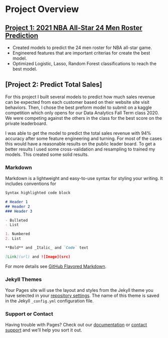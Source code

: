 # Project Overview

## [Project 1: 2021 NBA All-Star 24 Men Roster Prediction](https://github.com/haixiaolu/NBA-all-star)

- Created models to predict the 24 men roster for NBA all-star game. 
- Engineered features that are important criterias for create the best model.  
- Optimized Logistic, Lasso, Random Forest classifications to reach the best model. 


## [Project 2: Predict Total Sales]

For this project I built several models to predict how much sales revenue can be expected from each customer based on their website site visit behaviors. Then, I chose the best preform model to submit on a kaggle competition which only opens for our Data Analytics Fall Term class 2020. We were competing against the others in the class for the best score on the private leaderboard. 

I was able to get the model to predict the total sales revenue with 94% accuracy after some feature engineering and turning. For most of the cases this would have a reasonable results on the public leader board. To get a better results I used some cross-validation and resampling to trained my models. This created some solid results. 

### Markdown

Markdown is a lightweight and easy-to-use syntax for styling your writing. It includes conventions for

```markdown
Syntax highlighted code block

# Header 1
## Header 2
### Header 3

- Bulleted
- List

1. Numbered
2. List

**Bold** and _Italic_ and `Code` text

[Link](url) and ![Image](src)
```

For more details see [GitHub Flavored Markdown](https://guides.github.com/features/mastering-markdown/).

### Jekyll Themes

Your Pages site will use the layout and styles from the Jekyll theme you have selected in your [repository settings](https://github.com/haixiaolu/Lu_Portfolio/settings). The name of this theme is saved in the Jekyll `_config.yml` configuration file.

### Support or Contact

Having trouble with Pages? Check out our [documentation](https://docs.github.com/categories/github-pages-basics/) or [contact support](https://support.github.com/contact) and we’ll help you sort it out.
